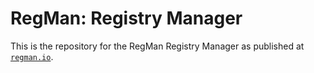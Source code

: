 # RegMan: Registry Manager

This is the repository for the RegMan Registry Manager as published at [`regman.io`](http://regman.io/).
